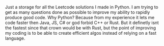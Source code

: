 Just a storage for all the Leetcode solutions I made in Python.
I am trying to get as many questions done as possible to improve my ability to rapidly produce good code.
Why Python? Because from my experience it lets me code faster then Java, JS, C# or god forbid C++ or Rust.
But it definetly isnt the fastest since that crown would be with Rust, but the point of improving my coding is to be able to create efficient algos instead of relying on a fast language.
